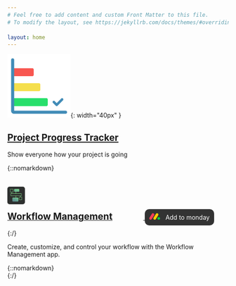 ```yaml
---
# Feel free to add content and custom Front Matter to this file.
# To modify the layout, see https://jekyllrb.com/docs/themes/#overriding-theme-defaults

layout: home
---
```


![configure](/assets/images/project-progress-tracker.png){: width="40px" }
## [Project Progress Tracker](/project-progress-tracker-documentation)

Show everyone how your project is going



{::nomarkdown}
<br/>
<br/>
<br/>
<img src="/assets/images/workflow-management.jpeg" style="width: 40px;border-radius: 5px;margin-bottom: 15px;display: block;"/>

<a href="/workflow-management">
<h2 style="margin: 5px 70px 0 0; display: inline;">Workflow Management</h2>
</a>

<a style="text-decoration: none;background-color: #333333;padding: 10px;color: white;border-radius: 10px;" href="https://auth.monday.com/oauth2/authorize?client_id=f3f1b943f3e05f6ccff9cd79a2ec3b22&amp;response_type=install" target="_blank">
<svg xmlns="http://www.w3.org/2000/svg" height="15" viewBox="-1.66 -4.10204932 243.05 147.51204932" width="25"><path d="m120.24 143.16c-10.63-.26-19.4-4.95-25-14.74-5.74-10.12-5.49-20.48.63-30.35 14.57-23.49 29.33-46.85 44-70.27 3-4.79 5.93-9.65 9.07-14.35a29.4 29.4 0 0 1 40-9.09c13.81 8.51 18.43 26.21 9.83 40.16q-26.37 42.95-53.49 85.48c-5.57 8.77-14.02 13-25.04 13.16z" fill="#ffcb00"></path><path d="m28.94 143.16c-10.73-.26-19.45-5.16-24.94-14.91-5.66-10.12-5.3-20.5.84-30.37q23.51-37.72 47.23-75.33c2-3.24 4-6.56 6.14-9.7a29.41 29.41 0 0 1 49.41 31.86c-17.52 28.29-35.28 56.48-53.05 84.64-5.77 9.13-14.26 13.65-25.63 13.81z" fill="#ff3d57"></path><path d="m212.13 85.82c16.17.08 29.26 12.93 29.23 28.69 0 16-13.44 28.9-29.76 28.7s-29.18-12.91-29.16-28.74c.02-16.06 13.16-28.75 29.69-28.65z" fill="#00d647"></path></svg>
&nbsp
<span>Add to monday</span>
</a>
<br/><br/>
{:/}

Create, customize, and control your workflow with the Workflow Management app.

{::nomarkdown}<br/>{:/}


